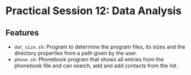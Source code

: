 # Practical Session 12: Data Analysis

## Features

- `dat_size.sh`: Program to determine the program files, its sizes and the directory properties from a path given by the user.
- `phone.sh`: Phonebook program that shows all entries from the phonebook file and can search, add and add contacts from the list.

